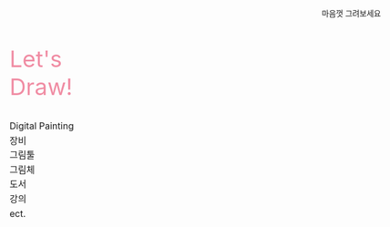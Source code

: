 <!DOCTYPE html>
<html lang="ko">
<head>
  <meta charset="UTF-8">
  <title>Let's Draw!</title>
  <style>
    @font-face {
      font-family: 'KCCImkwontaek';
      src: url('https://fastly.jsdelivr.net/gh/projectnoonnu/noonfonts_2202@1.0/KCCImkwontaek.woff') format('woff');
      font-weight: normal;
      font-style: normal;
    }

    body {
      margin: 0;
      padding: 0;
      background-color: #FFFAE6;
      font-family: 'KCCImkwontaek', sans-serif;
      color: #000;
      height: 100vh;
      overflow: hidden;
    }

    .container {
      display: flex;
      flex-direction: column;
      justify-content: flex-start;
      align-items: flex-start;
      padding: 2rem 3rem;
      height: 100%;
    }

    .title {
      font-size: 2.5rem;
      color: #f08ca3;
      white-space: pre-line;
      margin-bottom: 2rem;
    }

    .menu {
      font-size: 1rem;
      line-height: 1.6;
    }

    .top-right {
      position: absolute;
      top: 1rem;
      right: 2rem;
      font-size: 0.85rem;
      font-family: sans-serif;
    }

    /* 깃허브 기본 스타일 제거 */
    header {
      display: none !important;
    }
  </style>
</head>
<body>
  <div class="top-right">마음껏 그려보세요</div>

  <div class="container">
    <div class="title">Let's<br>Draw!</div>
    <div class="menu">
      Digital Painting<br>
      장비<br>
      그림툴<br>
      그림체<br>
      도서<br>
      강의<br>
      ect.
    </div>
  </div>
</body>
</html>
